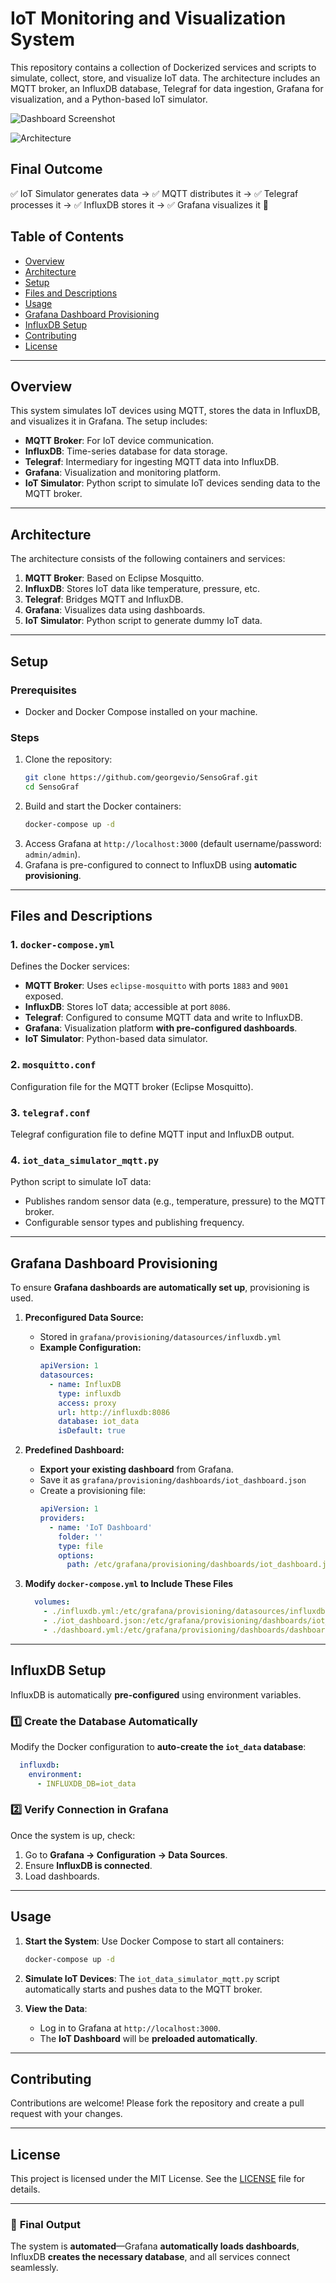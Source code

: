 # IoT Monitoring and Visualization System

This repository contains a collection of Dockerized services and scripts to simulate, collect, store, and visualize IoT data. The architecture includes an MQTT broker, an InfluxDB database, Telegraf for data ingestion, Grafana for visualization, and a Python-based IoT simulator.

![Dashboard Screenshot](panel.png)

![Architecture](arch.png)

## Final Outcome

✅ IoT Simulator generates data → ✅ MQTT distributes it → ✅ Telegraf processes it → ✅ InfluxDB stores it → ✅ Grafana visualizes it 🚀

## Table of Contents
- [Overview](#overview)
- [Architecture](#architecture)
- [Setup](#setup)
- [Files and Descriptions](#files-and-descriptions)
- [Usage](#usage)
- [Grafana Dashboard Provisioning](#grafana-dashboard-provisioning)
- [InfluxDB Setup](#influxdb-setup)
- [Contributing](#contributing)
- [License](#license)

---

## Overview
This system simulates IoT devices using MQTT, stores the data in InfluxDB, and visualizes it in Grafana. The setup includes:
- **MQTT Broker**: For IoT device communication.
- **InfluxDB**: Time-series database for data storage.
- **Telegraf**: Intermediary for ingesting MQTT data into InfluxDB.
- **Grafana**: Visualization and monitoring platform.
- **IoT Simulator**: Python script to simulate IoT devices sending data to the MQTT broker.

---

## Architecture
The architecture consists of the following containers and services:
1. **MQTT Broker**: Based on Eclipse Mosquitto.
2. **InfluxDB**: Stores IoT data like temperature, pressure, etc.
3. **Telegraf**: Bridges MQTT and InfluxDB.
4. **Grafana**: Visualizes data using dashboards.
5. **IoT Simulator**: Python script to generate dummy IoT data.

---

## Setup
### Prerequisites
- Docker and Docker Compose installed on your machine.

### Steps
1. Clone the repository:
   ```bash
   git clone https://github.com/georgevio/SensoGraf.git
   cd SensoGraf
   ```
2. Build and start the Docker containers:
   ```bash
   docker-compose up -d
   ```
3. Access Grafana at `http://localhost:3000` (default username/password: `admin/admin`).
4. Grafana is pre-configured to connect to InfluxDB using **automatic provisioning**.

---

## Files and Descriptions

### 1. `docker-compose.yml`
Defines the Docker services:
- **MQTT Broker**: Uses `eclipse-mosquitto` with ports `1883` and `9001` exposed.
- **InfluxDB**: Stores IoT data; accessible at port `8086`.
- **Telegraf**: Configured to consume MQTT data and write to InfluxDB.
- **Grafana**: Visualization platform **with pre-configured dashboards**.
- **IoT Simulator**: Python-based data simulator.

### 2. `mosquitto.conf`
Configuration file for the MQTT broker (Eclipse Mosquitto).

### 3. `telegraf.conf`
Telegraf configuration file to define MQTT input and InfluxDB output.

### 4. `iot_data_simulator_mqtt.py`
Python script to simulate IoT data:
- Publishes random sensor data (e.g., temperature, pressure) to the MQTT broker.
- Configurable sensor types and publishing frequency.

---

## Grafana Dashboard Provisioning
To ensure **Grafana dashboards are automatically set up**, provisioning is used.

1. **Preconfigured Data Source:**
   - Stored in `grafana/provisioning/datasources/influxdb.yml`
   - **Example Configuration:**
     ```yaml
     apiVersion: 1
     datasources:
       - name: InfluxDB
         type: influxdb
         access: proxy
         url: http://influxdb:8086
         database: iot_data
         isDefault: true
     ```

2. **Predefined Dashboard:**
   - **Export your existing dashboard** from Grafana.
   - Save it as `grafana/provisioning/dashboards/iot_dashboard.json`
   - Create a provisioning file:
     ```yaml
     apiVersion: 1
     providers:
       - name: 'IoT Dashboard'
         folder: ''
         type: file
         options:
           path: /etc/grafana/provisioning/dashboards/iot_dashboard.json
     ```

3. **Modify `docker-compose.yml` to Include These Files**
   ```yaml
     volumes:
       - ./influxdb.yml:/etc/grafana/provisioning/datasources/influxdb.yml
       - ./iot_dashboard.json:/etc/grafana/provisioning/dashboards/iot_dashboard.json
       - ./dashboard.yml:/etc/grafana/provisioning/dashboards/dashboard.yml
   ```

---

## InfluxDB Setup
InfluxDB is automatically **pre-configured** using environment variables.

### **1️⃣ Create the Database Automatically**
Modify the Docker configuration to **auto-create the `iot_data` database**:
```yaml
  influxdb:
    environment:
      - INFLUXDB_DB=iot_data
```

### **2️⃣ Verify Connection in Grafana**
Once the system is up, check:
1. Go to **Grafana → Configuration → Data Sources**.
2. Ensure **InfluxDB is connected**.
3. Load dashboards.

---

## Usage
1. **Start the System**:
   Use Docker Compose to start all containers:
   ```bash
   docker-compose up -d
   ```

2. **Simulate IoT Devices**:
   The `iot_data_simulator_mqtt.py` script automatically starts and pushes data to the MQTT broker.

3. **View the Data**:
   - Log in to Grafana at `http://localhost:3000`.
   - The **IoT Dashboard** will be **preloaded automatically**.

---

## Contributing
Contributions are welcome! Please fork the repository and create a pull request with your changes.

---

## License
This project is licensed under the MIT License. See the [LICENSE](LICENSE) file for details.

---

### 🚀 **Final Output**
The system is **automated**—Grafana **automatically loads dashboards**, InfluxDB **creates the necessary database**, and all services connect seamlessly.  


